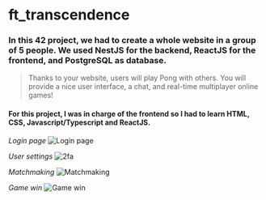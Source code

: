 # ft_transcendence

### In this 42 project, we had to create a whole website in a group of 5 people. We used NestJS for the backend, ReactJS for the frontend, and PostgreSQL as database.
> Thanks to your website, users will play Pong with others. You will provide a nice user interface, a chat, and real-time multiplayer online games!

#### For this project, I was in charge of the frontend so I had to learn HTML, CSS, Javascript/Typescript and ReactJS.  
_Login page_
![Login page](https://github.com/marwa-kb/Ft_transcendence/assets/68017133/8165e6f5-9ac8-418c-919b-06534080babf)

_User settings_
![2fa](https://github.com/marwa-kb/Ft_transcendence/assets/68017133/51c7874a-2235-4e51-99d6-7100ef2aa082)

_Matchmaking_
![Matchmaking](https://github.com/marwa-kb/Ft_transcendence/assets/68017133/a6cee5e6-86ec-4c1c-b88a-a6d5d5384ffb)

_Game win_
![Game win](https://github.com/marwa-kb/Ft_transcendence/assets/68017133/27d79168-f97a-4082-843e-930bd1cf45ce)

